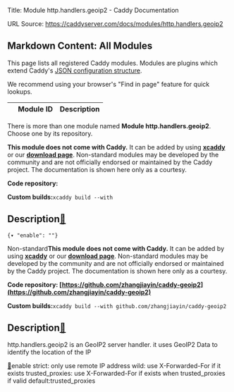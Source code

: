 Title: Module http.handlers.geoip2 - Caddy Documentation

URL Source: https://caddyserver.com/docs/modules/http.handlers.geoip2

Markdown Content:
All Modules
-----------

This page lists all registered Caddy modules. Modules are plugins which extend Caddy's [JSON configuration structure](https://caddyserver.com/docs/json/).

We recommend using your browser's "Find in page" feature for quick lookups.

|  | Module ID | Description |
| --- | --- | --- |

There is more than one module named **Module http.handlers.geoip2**. Choose one by its repository.

**This module does not come with Caddy.** It can be added by using **[xcaddy](https://caddyserver.com/docs/build#xcaddy)** or our **[download page](https://caddyserver.com/download)**. Non-standard modules may be developed by the community and are not officially endorsed or maintained by the Caddy project. The documentation is shown here only as a courtesy.

**Code repository:**

**Custom builds:**`xcaddy build --with`

Description[🔗](https://caddyserver.com/docs/modules/http.handlers.geoip2#docs "Direct link")
---------------------------------------------------------------------------------------------

`{▾	"enable": ""}`

Non-standard**This module does not come with Caddy.** It can be added by using **[xcaddy](https://caddyserver.com/docs/build#xcaddy)** or our **[download page](https://caddyserver.com/download)**. Non-standard modules may be developed by the community and are not officially endorsed or maintained by the Caddy project. The documentation is shown here only as a courtesy.

**Code repository: [https://github.com/zhangjiayin/caddy-geoip2](https://github.com/zhangjiayin/caddy-geoip2)**

**Custom builds:**`xcaddy build --with github.com/zhangjiayin/caddy-geoip2`

Description[🔗](https://caddyserver.com/docs/modules/http.handlers.geoip2#docs "Direct link")
---------------------------------------------------------------------------------------------

http.handlers.geoip2 is an GeoIP2 server handler. it uses GeoIP2 Data to identify the location of the IP

[🔗](https://caddyserver.com/docs/modules/http.handlers.geoip2#enable)enable
strict: only use remote IP address wild: use X-Forwarded-For if it exists trusted_proxies: use X-Forwarded-For if exists when trusted_proxies if valid default:trusted_proxies
